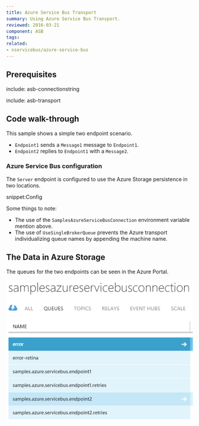 ```yaml
---
title: Azure Service Bus Transport
summary: Using Azure Service Bus Transport.
reviewed: 2016-03-21
component: ASB
tags:
related:
- nservicebus/azure-service-bus
---
```



## Prerequisites

include: asb-connectionstring


include: asb-transport


## Code walk-through

This sample shows a simple two endpoint scenario.

* `Endpoint1` sends a `Message1` message to `Endpoint1`.
* `Endpoint2` replies to `Endpoint1` with a `Message2`.


### Azure Service Bus configuration

The `Server` endpoint is configured to use the Azure Storage persistence in two locations.

snippet:Config

Some things to note:

 * The use of the `SamplesAzureServiceBusConnection` environment variable mention above.
 * The use of `UseSingleBrokerQueue` prevents the Azure transport individualizing queue names by appending the machine name.


## The Data in Azure Storage

The queues for the two endpoints can be seen in the Azure Portal.

![](queues.png)